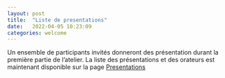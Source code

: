 ```yaml
---
layout: post
title:  "Liste de presentations"
date:   2022-04-05 10:23:09
categories: welcome 
---
```

Un ensemble de participants invités donneront des présentation durant la première partie de l’atelier. 
La liste des présentations et des orateurs est maintenant disponible sur la page [Presentations](https://padlad.github.io/RJC-EIAH2022/presentations/)

